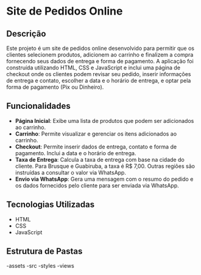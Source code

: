 # Site de Pedidos Online

## Descrição

Este projeto é um site de pedidos online desenvolvido para permitir que os clientes selecionem produtos, adicionem ao carrinho e finalizem a compra fornecendo seus dados de entrega e forma de pagamento. A aplicação foi construída utilizando HTML, CSS e JavaScript e inclui uma página de checkout onde os clientes podem revisar seu pedido, inserir informações de entrega e contato, escolher a data e o horário de entrega, e optar pela forma de pagamento (Pix ou Dinheiro).

## Funcionalidades

- **Página Inicial**: Exibe uma lista de produtos que podem ser adicionados ao carrinho.
- **Carrinho**: Permite visualizar e gerenciar os itens adicionados ao carrinho.
- **Checkout**: Permite inserir dados de entrega, contato e forma de pagamento. Inclui a data e o horário de entrega.
- **Taxa de Entrega**: Calcula a taxa de entrega com base na cidade do cliente. Para Brusque e Guabiruba, a taxa é R$ 7,00. Outras regiões são instruídas a consultar o valor via WhatsApp.
- **Envio via WhatsApp**: Gera uma mensagem com o resumo do pedido e os dados fornecidos pelo cliente para ser enviada via WhatsApp.

## Tecnologias Utilizadas

- HTML
- CSS
- JavaScript

## Estrutura de Pastas
-assets
-src
-styles
-views
 
